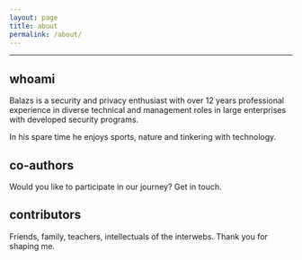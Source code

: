 ```yaml
---
layout: page
title: about
permalink: /about/
---
```

------------


whoami
------
Balazs is a security and privacy enthusiast with over 12 years professional experience in diverse technical and management roles in large enterprises with developed security programs.

In his spare time he enjoys sports, nature and tinkering with technology. 

co-authors
----------
Would you like to participate in our journey? Get in touch.

contributors
------------
Friends, family, teachers, intellectuals of the interwebs. Thank you for shaping me.
